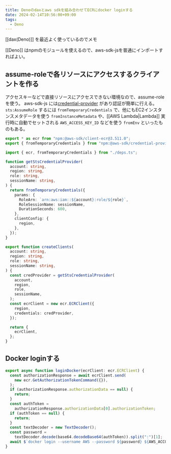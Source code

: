 ```yaml
---
title: Denoのdaxとaws sdkを組み合わせてECRにdocker loginする
date: 2024-02-14T10:56:00+09:00
tags:
  - Deno
---
```


[[dax(Deno)]] を最近よく使っているのでメモ

[[Deno]] はnpmのモジュールを使えるので、aws-sdk-jsを普通にインポートすればよい。

## assume-roleで各リソースにアクセスするクライアントを作る

アクセスキーなどで直接リソースにアクセスできない環境なので、assume-roleを使う。
aws-sdk-js には[credential-provider](https://docs.aws.amazon.com/AWSJavaScriptSDK/v3/latest/Package/-aws-sdk-credential-providers/) があり認証が簡単に行える。
`sts:AssumeRole` するには `fromTemporaryCredentials` で、他にもEC2インスタンスメタデータを使う `fromInstanceMetadata` や、[[AWS Lambda|Lambda]] 実行時に自動でセットされる `AWS_ACCESS_KEY_ID` などを使う `fromEnv` といったものもある。

```typescript title:deps.ts
export * as ecr from "npm:@aws-sdk/client-ecr@3.511.0";
export { fromTemporaryCredentials } from "npm:@aws-sdk/credential-providers@3.511.0";
```

```typescript title:aws.ts
import { ecr, fromTemporaryCredentials } from "./deps.ts";

function getStsCredentialProvider(
  account: string,
  region: string,
  role: string,
  sessionName: string,
) {
  return fromTemporaryCredentials({
    params: {
      RoleArn: `arn:aws:iam::${account}:role/${role}`,
      RoleSessionName: sessionName,
      DurationSeconds: 600,
    },
    clientConfig: {
      region,
    },
  });
}

export function createClients(
  account: string,
  region: string,
  role: string,
  sessionName: string,
) {
  const credProvider = getStsCredentialProvider(
    account,
    region,
    role,
    sessionName,
  );
  const ecrClient = new ecr.ECRClient({
    region,
    credentials: credProvider,
  });

  return {
    ecrClient,
  };
}
```

## Docker loginする

```typescript title:aws.ts
export async function loginDocker(ecrClient: ecr.ECRClient) {
  const authorizationResponse = await ecrClient.send(
    new ecr.GetAuthorizationTokenCommand({}),
  );
  if (authorizationResponse.authorizationData == null) {
    return;
  }
  const authToken =
    authorizationResponse.authorizationData[0].authorizationToken;
  if (authToken == null) {
    return;
  }
  const textDecoder = new TextDecoder();
  const password =
    textDecoder.decode(base64.decodeBase64(authToken)).split(":")[1];
  await $`docker login --username AWS --password ${password} ${AWS_ACCOUNT}.dkr.ecr.ap-northeast-1.amazonaws.com`;
}
```
